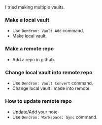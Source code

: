 

I tried making multiple vaults.

### Make a local vault
- Use `Dendron: Vault Add` command.
- Make local vault.

### Make a remote repo
- Add a repo in github.

### Change local vault into remote repo
- Use `Dendron: Vault Convert` command.
- Change local vault i made into remote.

### How to update remote repo
- Update/Add your note
- Use `Dendron: Workspace: Sync` command.